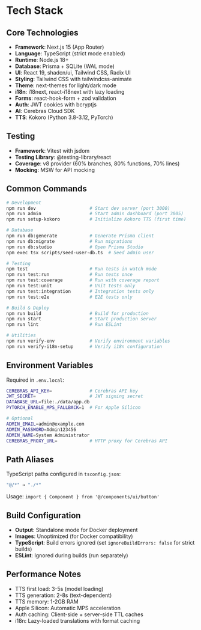 # Tech Stack

## Core Technologies

- **Framework**: Next.js 15 (App Router)
- **Language**: TypeScript (strict mode enabled)
- **Runtime**: Node.js 18+
- **Database**: Prisma + SQLite (WAL mode)
- **UI**: React 19, shadcn/ui, Tailwind CSS, Radix UI
- **Styling**: Tailwind CSS with tailwindcss-animate
- **Theme**: next-themes for light/dark mode
- **i18n**: i18next, react-i18next with lazy loading
- **Forms**: react-hook-form + zod validation
- **Auth**: JWT cookies with bcryptjs
- **AI**: Cerebras Cloud SDK
- **TTS**: Kokoro (Python 3.8-3.12, PyTorch)

## Testing

- **Framework**: Vitest with jsdom
- **Testing Library**: @testing-library/react
- **Coverage**: v8 provider (60% branches, 80% functions, 70% lines)
- **Mocking**: MSW for API mocking

## Common Commands

```bash
# Development
npm run dev                    # Start dev server (port 3000)
npm run admin                  # Start admin dashboard (port 3005)
npm run setup-kokoro           # Initialize Kokoro TTS (first time)

# Database
npm run db:generate            # Generate Prisma client
npm run db:migrate             # Run migrations
npm run db:studio              # Open Prisma Studio
npm exec tsx scripts/seed-user-db.ts  # Seed admin user

# Testing
npm test                       # Run tests in watch mode
npm run test:run               # Run tests once
npm run test:coverage          # Run with coverage report
npm run test:unit              # Unit tests only
npm run test:integration       # Integration tests only
npm run test:e2e               # E2E tests only

# Build & Deploy
npm run build                  # Build for production
npm run start                  # Start production server
npm run lint                   # Run ESLint

# Utilities
npm run verify-env             # Verify environment variables
npm run verify-i18n-setup      # Verify i18n configuration
```

## Environment Variables

Required in `.env.local`:

```bash
CEREBRAS_API_KEY=              # Cerebras API key
JWT_SECRET=                    # JWT signing secret
DATABASE_URL=file:./data/app.db
PYTORCH_ENABLE_MPS_FALLBACK=1  # For Apple Silicon

# Optional
ADMIN_EMAIL=admin@example.com
ADMIN_PASSWORD=Admin123456
ADMIN_NAME=System Administrator
CEREBRAS_PROXY_URL=            # HTTP proxy for Cerebras API
```

## Path Aliases

TypeScript paths configured in `tsconfig.json`:

```typescript
"@/*" → "./*"
```

Usage: `import { Component } from '@/components/ui/button'`

## Build Configuration

- **Output**: Standalone mode for Docker deployment
- **Images**: Unoptimized (for Docker compatibility)
- **TypeScript**: Build errors ignored (set `ignoreBuildErrors: false` for strict builds)
- **ESLint**: Ignored during builds (run separately)

## Performance Notes

- TTS first load: 3-5s (model loading)
- TTS generation: 2-8s (text-dependent)
- TTS memory: 1-2GB RAM
- Apple Silicon: Automatic MPS acceleration
- Auth caching: Client-side + server-side TTL caches
- i18n: Lazy-loaded translations with format caching
